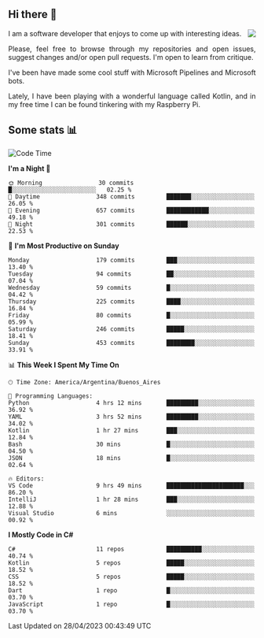 ## Hi there :slightly_smiling_face:

<img src="https://github-readme-stats.vercel.app/api?username=victorgrycuk&show_icons=true&count_private=true&title_color=F7941E&icon_color=F7941E" align="right">

<p align="justify">
I am a software developer that enjoys to come up with interesting ideas.
<p/>

<p align= "justify">
Please, feel free to browse through my repositories and open issues, suggest changes and/or open pull requests. I'm open to learn from critique.
<p/>


<p align= "justify">
I've been have made some cool stuff with Microsoft Pipelines and Microsoft bots.
<p/>

<p align= "justify">
Lately, I have been playing with a wonderful language called Kotlin, and in my free time I can be found tinkering with my Raspberry Pi.
<p/>

## Some stats :bar_chart:
<!--START_SECTION:waka-->
![Code Time](http://img.shields.io/badge/Code%20Time-1%2C543%20hrs%2010%20mins-blue)

**I'm a Night 🦉** 

```text
🌞 Morning                30 commits          █░░░░░░░░░░░░░░░░░░░░░░░░   02.25 % 
🌆 Daytime                348 commits         ███████░░░░░░░░░░░░░░░░░░   26.05 % 
🌃 Evening                657 commits         ████████████░░░░░░░░░░░░░   49.18 % 
🌙 Night                  301 commits         ██████░░░░░░░░░░░░░░░░░░░   22.53 % 
```
📅 **I'm Most Productive on Sunday** 

```text
Monday                   179 commits         ███░░░░░░░░░░░░░░░░░░░░░░   13.40 % 
Tuesday                  94 commits          ██░░░░░░░░░░░░░░░░░░░░░░░   07.04 % 
Wednesday                59 commits          █░░░░░░░░░░░░░░░░░░░░░░░░   04.42 % 
Thursday                 225 commits         ████░░░░░░░░░░░░░░░░░░░░░   16.84 % 
Friday                   80 commits          █░░░░░░░░░░░░░░░░░░░░░░░░   05.99 % 
Saturday                 246 commits         █████░░░░░░░░░░░░░░░░░░░░   18.41 % 
Sunday                   453 commits         ████████░░░░░░░░░░░░░░░░░   33.91 % 
```


📊 **This Week I Spent My Time On** 

```text
🕑︎ Time Zone: America/Argentina/Buenos_Aires

💬 Programming Languages: 
Python                   4 hrs 12 mins       █████████░░░░░░░░░░░░░░░░   36.92 % 
YAML                     3 hrs 52 mins       █████████░░░░░░░░░░░░░░░░   34.02 % 
Kotlin                   1 hr 27 mins        ███░░░░░░░░░░░░░░░░░░░░░░   12.84 % 
Bash                     30 mins             █░░░░░░░░░░░░░░░░░░░░░░░░   04.50 % 
JSON                     18 mins             █░░░░░░░░░░░░░░░░░░░░░░░░   02.64 % 

🔥 Editors: 
VS Code                  9 hrs 49 mins       ██████████████████████░░░   86.20 % 
IntelliJ                 1 hr 28 mins        ███░░░░░░░░░░░░░░░░░░░░░░   12.88 % 
Visual Studio            6 mins              ░░░░░░░░░░░░░░░░░░░░░░░░░   00.92 % 
```

**I Mostly Code in C#** 

```text
C#                       11 repos            ██████████░░░░░░░░░░░░░░░   40.74 % 
Kotlin                   5 repos             █████░░░░░░░░░░░░░░░░░░░░   18.52 % 
CSS                      5 repos             █████░░░░░░░░░░░░░░░░░░░░   18.52 % 
Dart                     1 repo              █░░░░░░░░░░░░░░░░░░░░░░░░   03.70 % 
JavaScript               1 repo              █░░░░░░░░░░░░░░░░░░░░░░░░   03.70 % 
```




 Last Updated on 28/04/2023 00:43:49 UTC
<!--END_SECTION:waka-->
